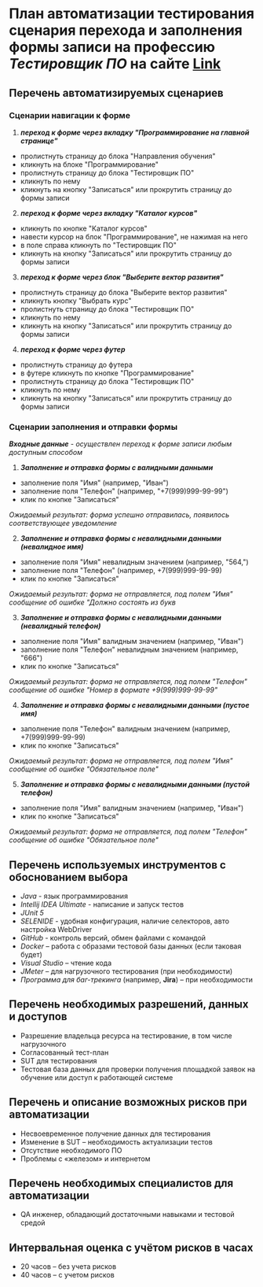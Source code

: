 # **План автоматизации тестирования** сценария перехода и заполнения формы записи на профессию *Тестировщик ПО* на сайте [Link](https://netology.ru/)

## Перечень автоматизируемых сценариев

### Сценарии навигации к форме
1. ***переход к форме через вкладку "Программирование на главной странице"***
* пролистнуть страницу до блока "Направления обучения"
* кликнуть на блоке "Программирование"
* пролистнуть страницу до блока "Тестировщик ПО"
* кликнуть по нему
* кликнуть на кнопку "Записаться" или прокрутить страницу до формы записи

2. ***переход к форме через вкладку "Каталог курсов"***
* кликнуть по кнопке "Каталог курсов"
* навести курсор на блок "Программирование", не нажимая на него
* в поле справа кликнуть по "Тестировщик ПО"
* кликнуть на кнопку "Записаться" или прокрутить страницу до формы записи

3. ***переход к форме через блок "Выберите вектор развития"***
* пролистнуть страницу до блока "Выберите вектор развития"
* кликнуть кнопку "Выбрать курс"
* пролистнуть страницу до блока "Тестировщик ПО"
* кликнуть по нему
* кликнуть на кнопку "Записаться" или прокрутить страницу до формы записи

4. ***переход к форме через футер***
* пролистнуть страницу до футера
* в футере кликнуть по кнопке "Программирование"
* пролистнуть страницу до блока "Тестировщик ПО"
* кликнуть по нему
* кликнуть на кнопку "Записаться" или прокрутить страницу до формы записи

### Сценарии заполнения и отправки формы
***Входные данные*** - *осуществлен переход к форме записи любым доступным способом*

1. ***Заполнение и отправка формы с валидными данными***
* заполнение поля "Имя" (например, "Иван")
* заполнение поля "Телефон" (например, "+7(999)999-99-99")
* клик по кнопке "Записаться"

*Ожидаемый результат: форма успешно отправилась, появилось соответствующее уведомление*

2. ***Заполнение и отправка формы с невалидными данными (невалидное имя)***
* заполнение поля "Имя" невалидным значением (например, "564,")
* заполнение поля "Телефон" (например, +7(999)999-99-99)
* клик по кнопке "Записаться"

*Ожидаемый результат: форма не отправляется, под полем "Имя" сообщение об ошибке "Должно состоять из букв*

3. ***Заполнение и отправка формы с невалидными данными (невалидный телефон)***
* заполнение поля "Имя" валидным значением (например, "Иван")
* заполнение поля "Телефон" невалидным значением (например, "666")
* клик по кнопке "Записаться"

*Ожидаемый результат: форма не отправляется, под полем "Телефон" сообщение об ошибке "Номер в формате +9(999)999-99-99"*

4. ***Заполнение и отправка формы с невалидными данными (пустое имя)***
* заполнение поля "Телефон" валидным значением (например, +7(999)999-99-99)
* клик по кнопке "Записаться"

*Ожидаемый результат: форма не отправляется, под полем "Имя" сообщение об ошибке "Обязательное поле"*

5. ***Заполнение и отправка формы с невалидными данными (пустой телефон)***
* заполнение поля "Имя" валидным значением (например, "Иван")
* клик по кнопке "Записаться"

*Ожидаемый результат: форма не отправляется, под полем "Телефон" сообщение об ошибке "Обязательное поле"*


## Перечень используемых инструментов с обоснованием выбора

* *Java* - язык программирования
* *Intellij IDEA Ultimate* - написание и запуск тестов
* *JUnit 5*
* *SELENIDE* - удобная конфигурация, наличие селекторов, авто настройка WebDriver
* *GitHub* - контроль версий, обмен файлами с командой
* *Docker* – работа с образами тестовой базы данных (если таковая будет)
* *Visual Studio* – чтение кода
* *JMeter* – для нагрузочного тестирования (при необходимости)
* *Программа для баг-трекинга* (например, **Jira**) – при необходимости

## Перечень необходимых разрешений, данных и доступов 

* Разрешение владельца ресурса на тестирование, в том числе нагрузочного
* Согласованный тест-план
* SUT для тестирования
* Тестовая база данных для проверки получения площадкой заявок на обучение или доступ к работающей системе

## Перечень и описание возможных рисков при автоматизации 

* Несвоевременное получение данных для тестирования
* Изменение в SUT – необходимость актуализации тестов
* Отсутствие необходимого ПО
* Проблемы с «железом» и интернетом

## Перечень необходимых специалистов для автоматизации

* QA инженер, обладающий достаточными навыками и тестовой средой

## Интервальная оценка с учётом рисков в часах

* 20 часов – без учета рисков
* 40 часов – с учетом рисков
